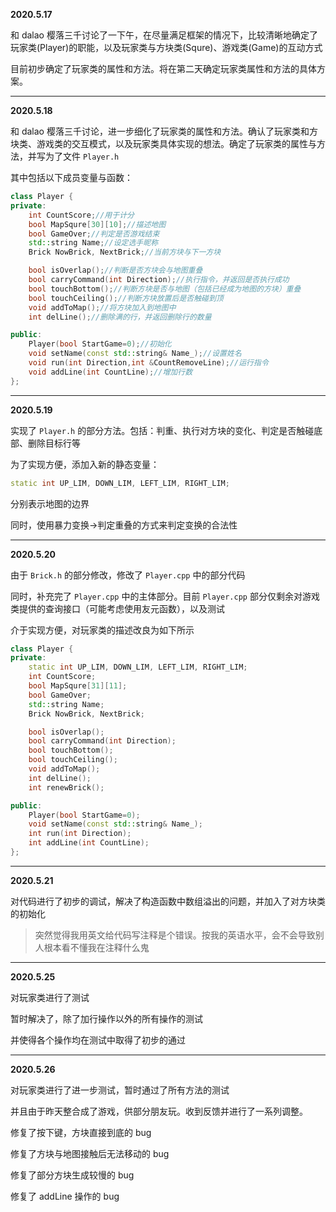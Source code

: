 **2020.5.17**

和 dalao 樱落三千讨论了一下午，在尽量满足框架的情况下，比较清晰地确定了玩家类(Player)的职能，以及玩家类与方块类(Squre)、游戏类(Game)的互动方式

目前初步确定了玩家类的属性和方法。将在第二天确定玩家类属性和方法的具体方案。

---

**2020.5.18**

和 dalao 樱落三千讨论，进一步细化了玩家类的属性和方法。确认了玩家类和方块类、游戏类的交互模式，以及玩家类具体实现的想法。确定了玩家类的属性与方法，并写为了文件 `Player.h`

其中包括以下成员变量与函数：
```cpp
class Player {
private:
	int CountScore;//用于计分
	bool MapSqure[30][10];//描述地图
	bool GameOver;//判定是否游戏结束
	std::string Name;//设定选手昵称
	Brick NowBrick, NextBrick;//当前方块与下一方块

	bool isOverlap();//判断是否方块会与地图重叠
	bool carryCommand(int Direction);//执行指令，并返回是否执行成功
	bool touchBottom();//判断方块是否与地图（包括已经成为地图的方块）重叠
	bool touchCeiling();//判断方块放置后是否触碰到顶
	void addToMap();//将方块加入到地图中
	int delLine();//删除满的行，并返回删除行的数量

public:
	Player(bool StartGame=0);//初始化
	void setName(const std::string& Name_);//设置姓名
	void run(int Direction,int &CountRemoveLine);//运行指令
	void addLine(int CountLine);//增加行数
};
```

---

**2020.5.19**

实现了 `Player.h` 的部分方法。包括：判重、执行对方块的变化、判定是否触碰底部、删除目标行等

为了实现方便，添加入新的静态变量：
```cpp
static int UP_LIM, DOWN_LIM, LEFT_LIM, RIGHT_LIM;
```
分别表示地图的边界

同时，使用暴力变换->判定重叠的方式来判定变换的合法性

---

**2020.5.20**

由于 `Brick.h` 的部分修改，修改了 `Player.cpp` 中的部分代码

同时，补充完了 `Player.cpp` 中的主体部分。目前 `Player.cpp` 部分仅剩余对游戏类提供的查询接口（可能考虑使用友元函数），以及测试

介于实现方便，对玩家类的描述改良为如下所示

```cpp
class Player {
private:
	static int UP_LIM, DOWN_LIM, LEFT_LIM, RIGHT_LIM;
	int CountScore;
	bool MapSqure[31][11];
	bool GameOver;
	std::string Name;
	Brick NowBrick, NextBrick;

	bool isOverlap();
	bool carryCommand(int Direction);
	bool touchBottom();
	bool touchCeiling();
	void addToMap();
	int delLine();
	int renewBrick();

public:
	Player(bool StartGame=0);
	void setName(const std::string& Name_);
	int run(int Direction);
	int addLine(int CountLine);
};
```

---

**2020.5.21**

对代码进行了初步的调试，解决了构造函数中数组溢出的问题，并加入了对方块类的初始化

> 突然觉得我用英文给代码写注释是个错误。按我的英语水平，会不会导致别人根本看不懂我在注释什么鬼

----

**2020.5.25**

对玩家类进行了测试

暂时解决了，除了加行操作以外的所有操作的测试

并使得各个操作均在测试中取得了初步的通过

---

**2020.5.26**

对玩家类进行了进一步测试，暂时通过了所有方法的测试

并且由于昨天整合成了游戏，供部分朋友玩。收到反馈并进行了一系列调整。

修复了按下键，方块直接到底的 bug

修复了方块与地图接触后无法移动的 bug

修复了部分方块生成较慢的 bug

修复了 addLine 操作的 bug
